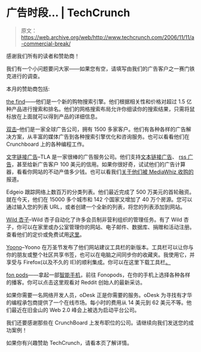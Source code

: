 # 广告时段… | TechCrunch

> 原文：<https://web.archive.org/web/http://www.techcrunch.com/2006/11/11/a-commercial-break/>

感谢我们所有的读者和赞助商！

我们有一个小问题要问大家——如果您有空，请填写由我们的广告客户之一赛门铁克进行的调查。

本月的赞助商包括:

[the find](https://web.archive.org/web/20160125231509/http://www.thefind.com/main/?r=800)——他们是一个新的购物搜索引擎。他们根据相关性和价格对超过 1.5 亿种产品进行搜索和排名。他们的网格搜索布局允许你细读你的搜索结果，只需将鼠标放在上面就可以得到产品的详细信息。

[双击](https://web.archive.org/web/20160125231509/http://doubleclick.com/)–他们是一家全球广告公司，拥有 1500 多家客户。他们有各种各样的广告解决方案，从丰富的媒体广告到各种搜索引擎优化和咨询服务。也可以看看他们在 Crunchboard 上的各种编程工作。

[文字链接广告](https://web.archive.org/web/20160125231509/http://www.text-link-ads.com/)–TLA 是一家很棒的广告服务公司。他们支持[文本链接广告](https://web.archive.org/web/20160125231509/http://www.text-link-ads.com/make-money-today.php)、 [rss 广告](https://web.archive.org/web/20160125231509/http://www.text-link-ads.com/feedvertising/bloggers/)，甚至给新广告客户 100 美元的信用。如果你很好奇，试试他们的广告计算器，看看你网站的不动产值多少钱。也可以看我们[关于他们被 MediaWhiz 收购的](https://web.archive.org/web/20160125231509/http://www.techcrunch.com/2006/11/07/text-link-ads-gets-bought-by-mediawhiz/)报道。

Edgeio 跟踪网络上数百万的分类列表。他们最近完成了 500 万美元的首轮融资。就在今天，他们在 15000 多个城市和 142 个国家又增加了 40 万个房源。您可以通过输入您的列表 URL，或者创建一个全新的列表，将您的列表添加到网站。

[Wild 杏子](https://web.archive.org/web/20160125231509/http://www.wildapricot.com/?utm_campaign=techcrunch)–Wild 杏子自动化了许多会员制非营利组织的管理任务。有了 Wild 杏子，你可以在家里或办公室管理你的网站、电子邮件、数据库、捐赠和活动注册。查看他们的定价或免费试用[这里](https://web.archive.org/web/20160125231509/http://www.wildapricot.com/pricing.aspx)。

[Yoono](https://web.archive.org/web/20160125231509/http://www.yoono.com/index.jsp)–Yoono 在万圣节发布了他们网站建议工具栏的新版本。工具栏可以让你与你的朋友或整个社区共享书签，也可以在电脑之间同步你的收藏夹。我使用它，并享受与 Firefox(以及不久的 IE)的顺利集成。你可以在这里下载工具栏[。](https://web.archive.org/web/20160125231509/https://addons.mozilla.org/firefox/1833/)

[fon pods](https://web.archive.org/web/20160125231509/http://www.fonpods.com/)——拿起一部[智能手机](https://web.archive.org/web/20160125231509/http://crunchgear.com/2006/11/02/smartphones-now/)，前往 Fonopods，在你的手机上选择各种各样的播客。你可以点击这里观看对 Reddit 创始人的最新采访。

如果你需要一名网络开发人员，oDesk 正是你需要的服务。oDesk 为寻找有才华的编程承包商提供了一个在线市场。每小时的费用从 14 美元到 62 美元不等。他们最近在旧金山的 Web 2.0 峰会上被选为启动平台公司。

我们还要感谢那些在 CrunchBoard 上发布职位的公司。请继续向我们发送您的成功案例！

如果你有兴趣赞助 TechCrunch，请看本页了解详情。